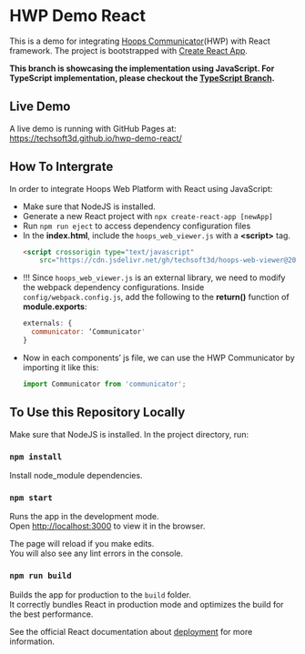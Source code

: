# HWP Demo React

This is a demo for integrating [Hoops Communicator](https://www.techsoft3d.com/products/hoops/communicator/)(HWP) with React framework.
The project is bootstrapped with [Create React App](https://create-react-app.dev/docs/adding-typescript).

**This branch is showcasing the implementation using JavaScript. For TypeScript implementation, please checkout the [TypeScript Branch](https://github.com/techsoft3d/hwp-demo-react/tree/typescript).**

## Live Demo

A live demo is running with GitHub Pages at:
https://techsoft3d.github.io/hwp-demo-react/

## How To Intergrate
In order to integrate Hoops Web Platform with React using JavaScript:

- Make sure that NodeJS is installed.
- Generate a new React project with `npx create-react-app [newApp]`
- Run `npm run eject` to access dependency configuration files
- In the **index.html**, include the `hoops_web_viewer.js` with a **\<script>** tag. 
  ```html
  <script crossorigin type="text/javascript"
      src="https://cdn.jsdelivr.net/gh/techsoft3d/hoops-web-viewer@2020.0.0/hoops_web_viewer.js"></script>
  ```
- !!! Since `hoops_web_viewer.js` is an external library, we need to modify the webpack dependency configurations. Inside `config/webpack.config.js`, add the following to the **return()** function of **module.exports**:
  ```javascript
  externals: {
    communicator: ‘Communicator'
  }
  ```
- Now in each components’ js file, we can use the HWP Communicator by importing it like this: 
  ```javascript
  import Communicator from 'communicator';
  ```

## To Use this Repository Locally

Make sure that NodeJS is installed. In the project directory, run:

### `npm install`

Install node_module dependencies.

### `npm start`

Runs the app in the development mode.\
Open [http://localhost:3000](http://localhost:3000) to view it in the browser.

The page will reload if you make edits.\
You will also see any lint errors in the console.

### `npm run build`

Builds the app for production to the `build` folder.\
It correctly bundles React in production mode and optimizes the build for the best performance.

See the official React documentation about [deployment](https://facebook.github.io/create-react-app/docs/deployment) for more information.